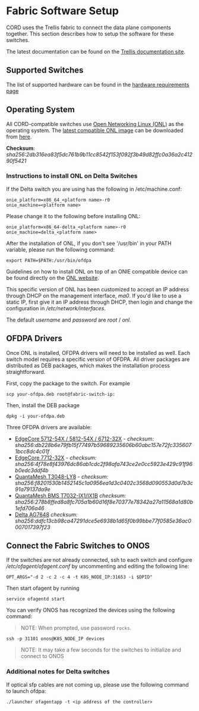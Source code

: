 # Fabric Software Setup

CORD uses the Trellis fabric to connect the data plane components together.
This section describes how to setup the software for these switches.

The latest documentation can be found on the [Trellis documentation
site](https://docs.trellisfabric.org/).

## Supported Switches

The list of supported hardware can be found in the [hardware requirements page](../prereqs/hardware.md)

## Operating System

All CORD-compatible switches use
[Open Networking Linux (ONL)](http://opennetlinux.org/) as the operating system.
The [latest compatible ONL image](https://github.com/opencord/OpenNetworkLinux/releases/download/2017-10-19.2200-1211610/ONL-2.0.0_ONL-OS_2017-10-19.2200-1211610_AMD64_INSTALLED_INSTALLER) can be downloaded from [here](https://github.com/opencord/OpenNetworkLinux/releases/download/2017-10-19.2200-1211610/ONL-2.0.0_ONL-OS_2017-10-19.2200-1211610_AMD64_INSTALLED_INSTALLER).

**Checksum**: *sha256:2db316ea83f5dc761b9b11cc8542f153f092f3b49d82ffc0a36a2c41290f5421*

### Instructions to install ONL on Delta Switches

If the Delta switch you are using has the following in /etc/machine.conf:
```shell
onie_platform=x86_64_<platform name>-r0
onie_machine=<platform name>
```
Please change it to the following before installing ONL:
```shell
onie_platform=x86_64-delta_<platform name>-r0
onie_machine=delta_<platform name>
```
After the installation of ONL, if you don't see '/usr/bin' in your PATH variable, please run the following command:
```shell
export PATH=$PATH:/usr/bin/ofdpa
```

Guidelines on how to install ONL on top of an ONIE compatible device can be found directly on the [ONL website](http://opennetlinux.org/).

This specific version of ONL has been customized to accept an IP address through DHCP on the management interface, *ma0*. If you'd like to use a static IP, first give
it an IP address through DHCP, then login and change the configuration in
*/etc/network/interfaces*.

The default *username* and *password* are *root* / *onl*.

## OFDPA Drivers

Once ONL is installed, OFDPA drivers will need to be installed as well.
Each switch model requires a specific version of OFDPA. All driver packages are distributed as DEB packages, which makes the installation process straightforward.

First, copy the package to the switch. For example

```shell
scp your-ofdpa.deb root@fabric-switch-ip:
```

Then, install the DEB package

```shell
dpkg -i your-ofdpa.deb
```
Three OFDPA drivers are available:

* [EdgeCore 5712-54X / 5812-54X / 6712-32X](https://github.com/onfsdn/atrium-docs/blob/master/16A/ONOS/builds/ofdpa_3.0.5.5%2Baccton1.7-1_amd64.deb?raw=true) - *checksum: sha256:db228b6e79fb15f77497b59689235606b60abc157e72fc3356071bcc8dc4c01f*
* [EdgeCore 7712-32X](https://github.com/onfsdn/atrium-docs/blob/master/16A/ONOS/builds/ofdpa_3.0.5.5%2Baccton1.7-1_amd64.deb) - *checksum: sha256:4f78e8f43976dc86ab1cdc2f98afa743ce2e0cc5923e429c91f96b0edc3ddf4b*
* [QuantaMesh T3048-LY8](https://github.com/onfsdn/atrium-docs/blob/master/16A/ONOS/builds/ofdpa-ly8_0.3.0.5.0-EA5-qct-01.01_amd64.deb?raw=true) - *checksum: sha256:f8201530b1452145c1a0956ea1d3c0402c3568d090553d0d7b3c91a79137da9e*
* [QuantaMesh BMS T7032-IX1/IX1B](https://github.com/onfsdn/atrium-docs/blob/master/16A/ONOS/builds/ofdpa-ix1_0.3.0.5.0-EA5-qct-01.00_amd64.deb?raw=true) *checksum: sha256:278b8ffed8a8fc705a1b60d16f8e70377e78342a27a11568a1d80b1efd706a46*
* [Delta AG7648](https://github.com/onfsdn/atrium-docs/blob/master/16A/ONOS/builds/ofdpa-ag7648_0.3.0.5.6_amd64.deb?raw=true) *checksum: sha256:ddfc13cb98ca47291dce5e6938b1d65f0b99bbe77f0585e36ac0007017397f23*

## Connect the Fabric Switches to ONOS

If the switches are not already connected, ssh to each switch and configure */etc/ofagent/ofagent.conf* by uncommenting and editing the following line:

```shell
OPT_ARGS="-d 2 -c 2 -c 4 -t K8S_NODE_IP:31653 -i $DPID"
```

Then start ofagent by running

```shell
service ofagentd start
```

You can verify ONOS has recognized the devices using the following command:

> NOTE: When prompted, use password `rocks`.

```shell
ssh -p 31101 onos@K8S_NODE_IP devices
```

> NOTE: It may take a few seconds for the switches to initialize and connect to ONOS

### Additional notes for Delta switches

If optical sfp cables are not coming up, please use the following command to launch ofdpa:
```shell
./launcher ofagentapp -t <ip address of the controller>
```
